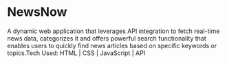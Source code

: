 # NewsNow
A dynamic web application that leverages API integration to fetch real-time news data, categorizes it and offers powerful search functionality that enables users to quickly find news articles based on specific keywords or topics.Tech Used: HTML | CSS | JavaScript | API
